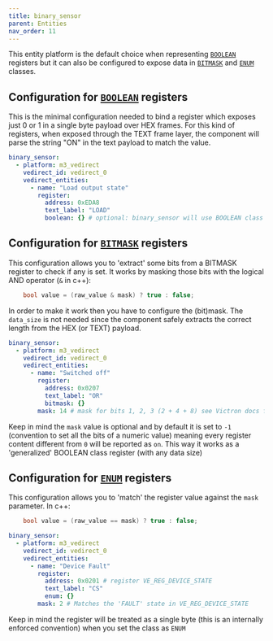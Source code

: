 ```yaml
---
title: binary_sensor
parent: Entities
nav_order: 11
---
```

This entity platform is the default choice when representing [`BOOLEAN`](registers#class) registers but it can also be configured to expose data in [`BITMASK`](registers#class) and [`ENUM`](registers#class) classes.

## Configuration for [`BOOLEAN`](registers#class) registers
This is the minimal configuration needed to bind a register which exposes just 0 or 1 in a single byte payload over HEX frames. For this kind of registers, when exposed through the TEXT frame layer, the component will parse the string "ON" in the text payload to match the value.
```yaml
binary_sensor:
  - platform: m3_vedirect
    vedirect_id: vedirect_0
    vedirect_entities:
      - name: "Load output state"
        register:
          address: 0xEDA8
          text_label: "LOAD"
          boolean: {} # optional: binary_sensor will use BOOLEAN class behavior by default
```

## Configuration for [`BITMASK`](registers#class) registers
This configuration allows you to 'extract' some bits from a BITMASK register to check if any is set. It works by masking those bits with the logical AND operator (`&` in c++):
```c
    bool value = (raw_value & mask) ? true : false;
```
In order to make it work then you have to configure the (bit)mask. The `data_size` is not needed since the component safely extracts the correct length from the HEX (or TEXT) payload.
```yaml
binary_sensor:
  - platform: m3_vedirect
    vedirect_id: vedirect_0
    vedirect_entities:
      - name: "Switched off"
        register:
          address: 0x0207
          text_label: "OR"
          bitmask: {}
        mask: 14 # mask for bits 1, 2, 3 (2 + 4 + 8) see Victron docs for DEVICE_OFF_REASON(_2) register
```
Keep in mind the `mask` value is optional and by default it is set to `-1` (convention to set all the bits of a numeric value) meaning every register content different from `0` will be reported as `on`. This way it works as a 'generalized' BOOLEAN class register (with any data size)

## Configuration for [`ENUM`](registers#class) registers
This configuration allows you to 'match' the register value against the `mask` parameter.
In c++:
```c
    bool value = (raw_value == mask) ? true : false;
```

```yaml
binary_sensor:
  - platform: m3_vedirect
    vedirect_id: vedirect_0
    vedirect_entities:
      - name: "Device Fault"
        register:
          address: 0x0201 # register VE_REG_DEVICE_STATE
          text_label: "CS"
          enum: {}
        mask: 2 # Matches the 'FAULT' state in VE_REG_DEVICE_STATE
```
Keep in mind the register will be treated as a single byte (this is an internally enforced convention) when you set the class as `ENUM`